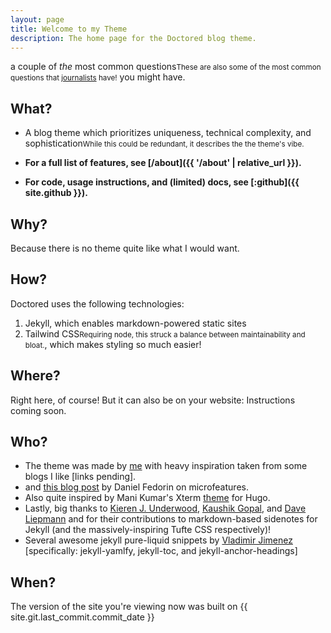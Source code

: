 ```yaml
---
layout: page
title: Welcome to my Theme
description: The home page for the Doctored blog theme.
---
```


a couple of _the_ most common questions<small>These are also some of the most common questions that <a href="https://en.wikipedia.org/wiki/Five_Ws">journalists</a> have!</small> you might have.

## What?

- A blog theme which prioritizes uniqueness, technical complexity, and sophistication<small>While this could be redundant, it describes the the theme's vibe.</small>

- **For a full list of features, see [/about]({{ '/about' | relative_url }}).**
- **For code, usage instructions, and (limited) docs, see [:github]({{ site.github }}).**

## Why?

Because there is no theme quite like what I would want.

## How?

Doctored uses the following technologies:

1. Jekyll, which enables markdown-powered static sites
2. Tailwind CSS<small>Requiring node, this struck a balance between maintainability and bloat.</small>, which makes styling so much easier!

## Where?

Right here, of course! But it can also be on your website: Instructions coming soon.

## Who?

- The theme was made by [me]() with heavy inspiration taken from some blogs I like [links pending].
- and [this blog post](https://danilafe.com/blog/blog_microfeatures/) by Daniel Fedorin on microfeatures.
- Also quite inspired by Mani Kumar's Xterm [theme](https://manid2.github.io/hugo-xterm/) for Hugo.
- Lastly, big thanks to [Kieren J. Underwood](https://github.com/JacobU/markdown-jekyll-preprocessor/tree/master), [Kaushik Gopal](https://kau.sh/blog/jekyll-footnote-tufte-sidenote/), and [Dave Liepmann](https://edwardtufte.github.io/tufte-css/) and for their contributions to markdown-based sidenotes for Jekyll (and the massively-inspiring Tufte CSS respectively)!
- Several awesome jekyll pure-liquid snippets by [Vladimir Jimenez](https://github.com/allejo) [specifically: jekyll-yamlfy, jekyll-toc, and jekyll-anchor-headings]

## When?

The version of the site you're viewing now was built on {{ site.git.last_commit.commit_date }}